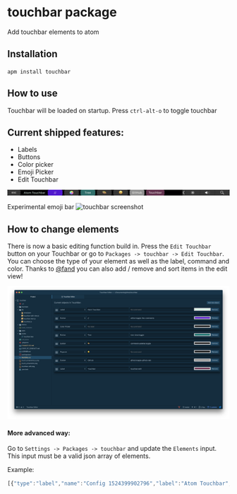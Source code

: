 # touchbar package

Add touchbar elements to atom

## Installation
`apm install touchbar`

## How to use
Touchbar will be loaded on startup.
Press `ctrl-alt-o` to toggle touchbar

## Current shipped features:
- Labels
- Buttons
- Color picker
- Emoji Picker
- Edit Touchbar

![touchbar screenshot](touch_screenshot.png)

Experimental emoji bar
![touchbar screenshot](touch_screenshot_2.png)

## How to change elements

There is now a basic editing function build in. Press the `Edit Touchbar` button on your Touchbar or go to `Packages -> touchbar -> Edit Touchbar`. You can choose the type of your element as well as the label, command and color.
Thanks to [@fand](https://github.com/fand) you can also add / remove and sort items in the edit view!

![touchbar edit screenshot](touchbar-edit.png)

#### More advanced way:

Go to `Settings -> Packages -> touchbar` and update the `Elements` input. This input must be a valid json array of elements.

Example:

```js
[{"type":"label","name":"Config 1524399902796","label":"Atom Touchbar","color":"#e0fcf0"},{"name":"comment-button","type":"button","label":"//","command":"editor:toggle-line-comments","color":"#5712d6"},{"name":"color-picker","type":"color-picker"},{"name":"spacer","type":"button","size":"small","label":"Tree","command":"tree-view:toggle","color":"#00716c"},{"name":"toggle-command-palette","type":"button","label":"🎨","command":"command-palette:toggle"},{"type":"popover","label":"😄","elements":[{"name":"emoji-scrubber","type":"scrubber","label":"😄","items":"emojis"}],"command":""},{"name":"toggle-github","type":"button","label":"GitHub","color":"#919191","command":"github:toggle-github-tab"},{"name":"edit-touchbar","type":"button","label":"Touchbar","command":"touchbar:edit","color":"#6b2f4f"}]
```
